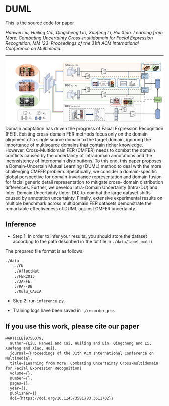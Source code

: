 DUML
===

This is the source code for paper

*Hanwei Liu, Huiling Cai, Qingcheng Lin, Xuefeng Li, Hui Xiao. Learning from More: Combating Uncertainty Cross-multidomain for Facial Expression Recognition, MM '23: Proceedings of the 31th ACM International Conference on Multimedia.*


---

![The structure of the proposed method](https://github.com/liuhw01/DUML/blob/main/checkpoint/pipleine.png)
Domain adaptation has driven the progress of Facial Expression Recognition (FER). Existing cross-domain FER methods focus only on the domain alignment of a single source domain to the target domain, ignoring the importance of multisource domains that contain richer knowledge. However, Cross-Multidomain FER (CMFER) needs to combat the domain conflicts caused by the uncertainty of intradomain annotations and the inconsistency of interdomain distributions. To this end, this paper proposes a Domain-Uncertain Mutual Learning (DUML) method to deal with the more challenging
CMFER problem. Specifically, we consider a domain-specific global perspective for domain-invariance representation and domain fusion for facial generic detail representation to mitigate cross- domain distribution differences. Further, we develop Intra-Domain Uncertainty (Intra-DU) and Inter-Domain Uncertainty (Inter-DU) to combat the large dataset shifts caused by annotation uncertainty. Finally, extensive experimental results on multiple benchmark across multidomain FER datasets demonstrate the remarkable effectiveness of DUML against CMFER uncertainty.

## Inference

* Step 1: In order to infer your results, you should store the dataset according to the path described in the txt file in `./data/label_multi`

The prepared file format is as follows:

```
./data
	./CK
	./AffectNet
	./FER2013
	./JAFFE
	./RAF-DB
	./Oulu_CASIA

```


* Step 2:  run `inference.py`.


* Training logs have been saved in `./recorder_pre`.

  
## If you use this work, please cite our paper

```
@ARTICLE{9750079,
  author={Liu, Hanwei and Cai, Huiling and Lin, Qingcheng and Li, Xuefeng and Xiao, Hui},
  journal={Proceedings of the 31th ACM International Conference on Multimedia}, 
  title={Learning from More: Combating Uncertainty Cross-multidomain for Facial Expression Recognition}
  volume={},
  number={},
  pages={},
  year={},
  publisher={}
  doi={https://doi.org/10.1145/3581783.3611702}}
```
```
